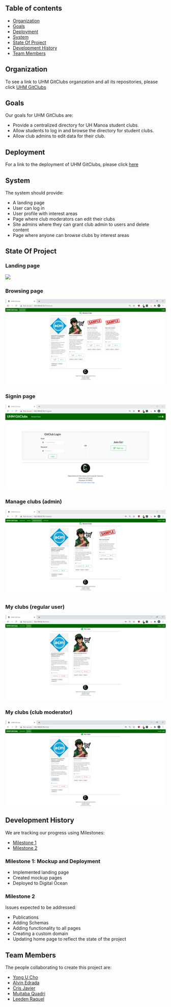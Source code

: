 ## Table of contents

* [Organization](#organization)
* [Goals](#goals)
* [Deployment](#deployment)
* [System](#system)
* [State Of Project](#state-of-project)
* [Development History](#development-history)
* [Team Members](#team-members)

## Organization

To see a link to UHM GitClubs organzation and all its repositories, please click [UHM GitClubs](https://github.com/uhm-gitclubs)

## Goals
Our goals for UHM GitClubs are:

* Provide a centralized directory for UH Manoa student clubs.
* Allow students to log in and browse the directory for student clubs.
* Allow club admins to edit data for their club.

## Deployment

For a link to the deployment of UHM GitClubs, please click [here](http://143.198.50.76/#/)

## System
The system should provide:

* A landing page
* User can log in
* User profile with interest areas
* Page where club moderators can edit their clubs
* Site admins where they can grant club admin to users and delete content
* Page where anyone can browse clubs by interest areas

## State Of Project

### Landing page

<img src="/doc/landingpage.jpg">

### Browsing page

<img src="/doc/browseclubs.PNG">

### Signin page

<img src="/doc/signin.PNG">

### Manage clubs (admin)

<img src="/doc/manageclubsadmin.PNG">

### My clubs (regular user)

<img src="/doc/myclubs.PNG">

### My clubs (club moderator)

<img src="/doc/myclubsmoderator.PNG">

## Development History
We are tracking our progress using Milestones:

* [Milestone 1](https://github.com/uhm-gitclubs/uhm-gitclubs/projects/1)
* [Milestone 2](https://github.com/uhm-gitclubs/uhm-gitclubs/projects/3)

### Milestone 1: Mockup and Deployment

* Implemented landing page
* Created mockup pages
* Deployed to Digital Ocean

### Milestone 2

Issues expected to be addressed:
* Publications
* Adding Schemas
* Adding functionality to all pages
* Creating a custom domain
* Updating home page to reflect the state of the project

## Team Members
The people collaborating to create this project are:

* [Yong U Cho](https://yongu2000.github.io)
* [Alvin Edrada](https://alvinedrada.github.io)
* [Cris Javier](https://crisjavier.github.io)
* [Mujtaba Quadri](https://mujtaba-a-quadri.github.io)
* [Leeden Raquel](https://leedenkraquel.github.io)
